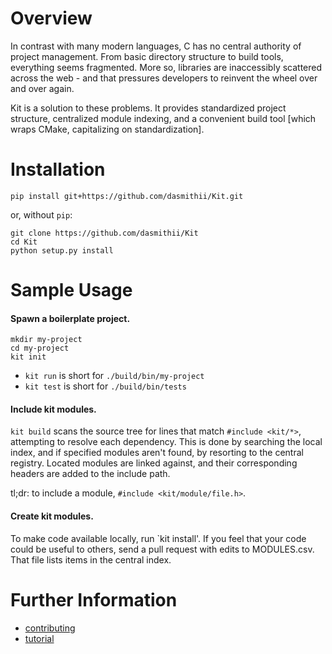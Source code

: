 # Overview
In contrast with many modern languages, C has no central authority of project management. From basic directory structure to build tools, everything seems fragmented. More so, libraries are inaccessibly scattered across the web - and that pressures developers to reinvent the wheel over and over again.

Kit is a solution to these problems. It provides standardized project structure, centralized module indexing, and a convenient build tool [which wraps CMake, capitalizing on standardization].



# Installation
```
pip install git+https://github.com/dasmithii/Kit.git
```
or, without `pip`:
```
git clone https://github.com/dasmithii/Kit
cd Kit
python setup.py install
```



# Sample Usage
#### Spawn a boilerplate project.
```
mkdir my-project
cd my-project
kit init
```
+ `kit run` is short for `./build/bin/my-project`
+ `kit test` is short for `./build/bin/tests`

#### Include kit modules.
`kit build` scans the source tree for lines that match `#include <kit/*>`, attempting to resolve each dependency. This is done by searching the local index, and if specified modules aren't found, by resorting to the central registry. Located modules are linked against, and their corresponding headers are added to the include path.

tl;dr: to include a module, `#include <kit/module/file.h>`.
    
#### Create kit modules.
    
To make code available locally, run `kit install'. If you feel that your code could be useful to others, send a pull request with edits to MODULES.csv. That file lists items in the central index.





# Further Information
- [contributing](documentation/contributing.md)
- [tutorial](documentation/tutorial.md)
